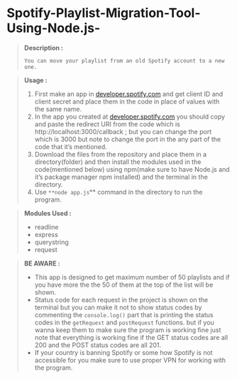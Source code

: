 # Spotify-Playlist-Migration-Tool-Using-Node.js-
> **Description :**
> 
> 
>     You can move your playlist from an old Spotify account to a new one.
> 

> **Usage :**
> 
> 1. First make an app in [developer.spotify.com](http://developer.spotify.com) and get client ID and client secret and place them in the code in place of values with the same name.
> 2. In the app you created at  [developer.spotify.com](http://developer.spotify.com)  you should copy and paste the redirect URI from the code which is http://localhost:3000/callback ; but you can change the port which is 3000 but note to change the port in the any part of the code that it’s mentioned.
> 3. Download the files from the repository and place them in a directory(folder) and then install the modules used in the code(mentioned below) using npm(make sure to have Node.js and it’s package manager npm installed) and the terminal in the directory.
> 4. Use `**node app.js`** command in the directory to run the program. 

> **Modules Used :**
> 
> - readline
> - express
> - querystring
> - request

> **BE AWARE :**
> 
> - This app is designed to get maximum number of 50 playlists and if you have more the the 50 of them at the top of the list will be shown.
> - Status code for each request in the project is shown on the terminal but you can make it not to show status codes by commenting the `console.log()` part that is printing the status codes in the `getRequest`  and `postRequest` functions. but if you wanna keep them to make sure the program is working fine just note that everything is working fine if the GET status codes are all 200 and the POST status codes are all 201.
> - If your country is banning Spotify or some how Spotify is not accessible for you make sure to use proper VPN for working with the program.
